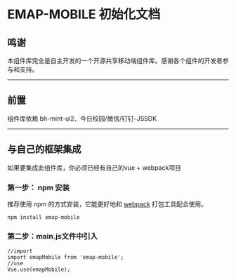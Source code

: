 # EMAP-MOBILE 初始化文档

## 鸣谢
本组件库完全是自主开发的一个开源共享移动端组件库。感谢各个组件的开发者参与和支持。

---------

## 前置
组件库依赖 bh-mint-ui2、今日校园/微信/钉钉-JSSDK

---------

## 与自己的框架集成

如果要集成此组件库，你必须已经有自己的vue + webpack项目

### 第一步： npm 安装
推荐使用 npm 的方式安装，它能更好地和 [webpack](https://webpack.js.org/) 打包工具配合使用。

```shell
npm install emap-mobile
```

### 第二步：main.js文件中引入

```shell
//import
import emapMobile from 'emap-mobile';
//use
Vue.use(emapMobile);
```
